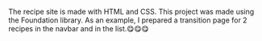The recipe site is made with HTML and CSS. This project was made using the Foundation library. As an example, I prepared a transition page for 2 recipes in the navbar and in the list.😋😋😋
